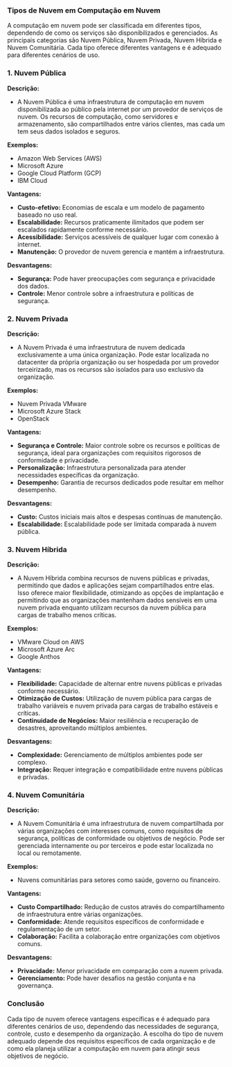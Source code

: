 ### Tipos de Nuvem em Computação em Nuvem

A computação em nuvem pode ser classificada em diferentes tipos, dependendo de como os serviços são disponibilizados e gerenciados. As principais categorias são Nuvem Pública, Nuvem Privada, Nuvem Híbrida e Nuvem Comunitária. Cada tipo oferece diferentes vantagens e é adequado para diferentes cenários de uso.

### 1. Nuvem Pública

**Descrição:**
- A Nuvem Pública é uma infraestrutura de computação em nuvem disponibilizada ao público pela internet por um provedor de serviços de nuvem. Os recursos de computação, como servidores e armazenamento, são compartilhados entre vários clientes, mas cada um tem seus dados isolados e seguros.

**Exemplos:**
- Amazon Web Services (AWS)
- Microsoft Azure
- Google Cloud Platform (GCP)
- IBM Cloud

**Vantagens:**
- **Custo-efetivo:** Economias de escala e um modelo de pagamento baseado no uso real.
- **Escalabilidade:** Recursos praticamente ilimitados que podem ser escalados rapidamente conforme necessário.
- **Acessibilidade:** Serviços acessíveis de qualquer lugar com conexão à internet.
- **Manutenção:** O provedor de nuvem gerencia e mantém a infraestrutura.

**Desvantagens:**
- **Segurança:** Pode haver preocupações com segurança e privacidade dos dados.
- **Controle:** Menor controle sobre a infraestrutura e políticas de segurança.

### 2. Nuvem Privada

**Descrição:**
- A Nuvem Privada é uma infraestrutura de nuvem dedicada exclusivamente a uma única organização. Pode estar localizada no datacenter da própria organização ou ser hospedada por um provedor terceirizado, mas os recursos são isolados para uso exclusivo da organização.

**Exemplos:**
- Nuvem Privada VMware
- Microsoft Azure Stack
- OpenStack

**Vantagens:**
- **Segurança e Controle:** Maior controle sobre os recursos e políticas de segurança, ideal para organizações com requisitos rigorosos de conformidade e privacidade.
- **Personalização:** Infraestrutura personalizada para atender necessidades específicas da organização.
- **Desempenho:** Garantia de recursos dedicados pode resultar em melhor desempenho.

**Desvantagens:**
- **Custo:** Custos iniciais mais altos e despesas contínuas de manutenção.
- **Escalabilidade:** Escalabilidade pode ser limitada comparada à nuvem pública.

### 3. Nuvem Híbrida

**Descrição:**
- A Nuvem Híbrida combina recursos de nuvens públicas e privadas, permitindo que dados e aplicações sejam compartilhados entre elas. Isso oferece maior flexibilidade, otimizando as opções de implantação e permitindo que as organizações mantenham dados sensíveis em uma nuvem privada enquanto utilizam recursos da nuvem pública para cargas de trabalho menos críticas.

**Exemplos:**
- VMware Cloud on AWS
- Microsoft Azure Arc
- Google Anthos

**Vantagens:**
- **Flexibilidade:** Capacidade de alternar entre nuvens públicas e privadas conforme necessário.
- **Otimização de Custos:** Utilização de nuvem pública para cargas de trabalho variáveis e nuvem privada para cargas de trabalho estáveis e críticas.
- **Continuidade de Negócios:** Maior resiliência e recuperação de desastres, aproveitando múltiplos ambientes.

**Desvantagens:**
- **Complexidade:** Gerenciamento de múltiplos ambientes pode ser complexo.
- **Integração:** Requer integração e compatibilidade entre nuvens públicas e privadas.

### 4. Nuvem Comunitária

**Descrição:**
- A Nuvem Comunitária é uma infraestrutura de nuvem compartilhada por várias organizações com interesses comuns, como requisitos de segurança, políticas de conformidade ou objetivos de negócio. Pode ser gerenciada internamente ou por terceiros e pode estar localizada no local ou remotamente.

**Exemplos:**
- Nuvens comunitárias para setores como saúde, governo ou financeiro.

**Vantagens:**
- **Custo Compartilhado:** Redução de custos através do compartilhamento de infraestrutura entre várias organizações.
- **Conformidade:** Atende requisitos específicos de conformidade e regulamentação de um setor.
- **Colaboração:** Facilita a colaboração entre organizações com objetivos comuns.

**Desvantagens:**
- **Privacidade:** Menor privacidade em comparação com a nuvem privada.
- **Gerenciamento:** Pode haver desafios na gestão conjunta e na governança.

### Conclusão

Cada tipo de nuvem oferece vantagens específicas e é adequado para diferentes cenários de uso, dependendo das necessidades de segurança, controle, custo e desempenho da organização. A escolha do tipo de nuvem adequado depende dos requisitos específicos de cada organização e de como ela planeja utilizar a computação em nuvem para atingir seus objetivos de negócio.

